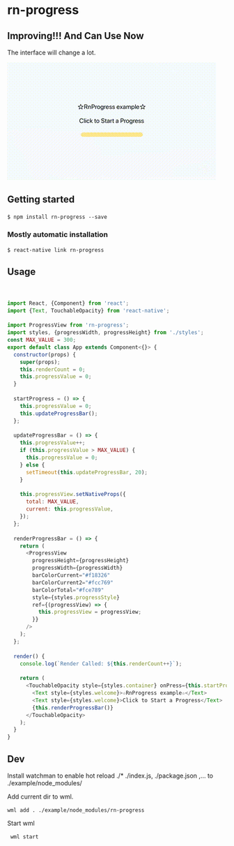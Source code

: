 # rn-progress

## Improving!!! And Can Use Now
The interface will change a lot.

![screen record](screenshot/s.gif)

## Getting started

`$ npm install rn-progress --save`

### Mostly automatic installation

`$ react-native link rn-progress`

## Usage
```javascript


import React, {Component} from 'react';
import {Text, TouchableOpacity} from 'react-native';

import ProgressView from 'rn-progress';
import styles, {progressWidth, progressHeight} from './styles';
const MAX_VALUE = 300;
export default class App extends Component<{}> {
  constructor(props) {
    super(props);
    this.renderCount = 0;
    this.progressValue = 0;
  }

  startProgress = () => {
    this.progressValue = 0;
    this.updateProgressBar();
  };

  updateProgressBar = () => {
    this.progressValue++;
    if (this.progressValue > MAX_VALUE) {
      this.progressValue = 0;
    } else {
      setTimeout(this.updateProgressBar, 20);
    }

    this.progressView.setNativeProps({
      total: MAX_VALUE,
      current: this.progressValue,
    });
  };

  renderProgressBar = () => {
    return (
      <ProgressView
        progressHeight={progressHeight}
        progressWidth={progressWidth}
        barColorCurrent="#f18326"
        barColorCurrent2="#fcc769"
        barColorTotal="#fce789"
        style={styles.progressStyle}
        ref={(progressView) => {
          this.progressView = progressView;
        }}
      />
    );
  };

  render() {
    console.log(`Render Called: ${this.renderCount++}`);

    return (
      <TouchableOpacity style={styles.container} onPress={this.startProgress}>
        <Text style={styles.welcome}>☆RnProgress example☆</Text>
        <Text style={styles.welcome}>Click to Start a Progress</Text>
        {this.renderProgressBar()}
      </TouchableOpacity>
    );
  }
}


```

## Dev

Install watchman to enable hot reload ./* ./index.js, ./package.json ,... to ./example/node_modules/

Add current dir to wml.
```
wml add . ./example/node_modules/rn-progress
```

Start wml
```
 wml start   
```